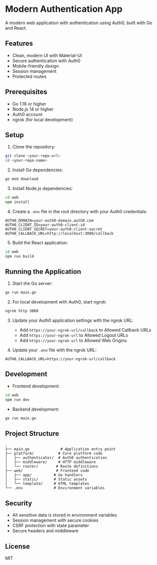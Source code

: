 # Modern Authentication App

A modern web application with authentication using Auth0, built with Go and React.

## Features

- Clean, modern UI with Material-UI
- Secure authentication with Auth0
- Mobile-friendly design
- Session management
- Protected routes

## Prerequisites

- Go 1.16 or higher
- Node.js 14 or higher
- Auth0 account
- ngrok (for local development)

## Setup

1. Clone the repository:
```bash
git clone <your-repo-url>
cd <your-repo-name>
```

2. Install Go dependencies:
```bash
go mod download
```

3. Install Node.js dependencies:
```bash
cd web
npm install
```

4. Create a `.env` file in the root directory with your Auth0 credentials:
```
AUTH0_DOMAIN=your-auth0-domain.auth0.com
AUTH0_CLIENT_ID=your-auth0-client-id
AUTH0_CLIENT_SECRET=your-auth0-client-secret
AUTH0_CALLBACK_URL=http://localhost:3000/callback
```

5. Build the React application:
```bash
cd web
npm run build
```

## Running the Application

1. Start the Go server:
```bash
go run main.go
```

2. For local development with Auth0, start ngrok:
```bash
ngrok http 3000
```

3. Update your Auth0 application settings with the ngrok URL:
   - Add `https://your-ngrok-url/callback` to Allowed Callback URLs
   - Add `https://your-ngrok-url` to Allowed Logout URLs
   - Add `https://your-ngrok-url` to Allowed Web Origins

4. Update your `.env` file with the ngrok URL:
```
AUTH0_CALLBACK_URL=https://your-ngrok-url/callback
```

## Development

- Frontend development:
```bash
cd web
npm run dev
```

- Backend development:
```bash
go run main.go
```

## Project Structure

```
.
├── main.go              # Application entry point
├── platform/           # Core platform code
│   ├── authenticator/  # Auth0 authentication
│   ├── middleware/     # HTTP middleware
│   └── router/        # Route definitions
├── web/               # Frontend code
│   ├── app/          # Go handlers
│   ├── static/       # Static assets
│   └── template/     # HTML templates
└── .env              # Environment variables
```

## Security

- All sensitive data is stored in environment variables
- Session management with secure cookies
- CSRF protection with state parameter
- Secure headers and middleware

## License

MIT
